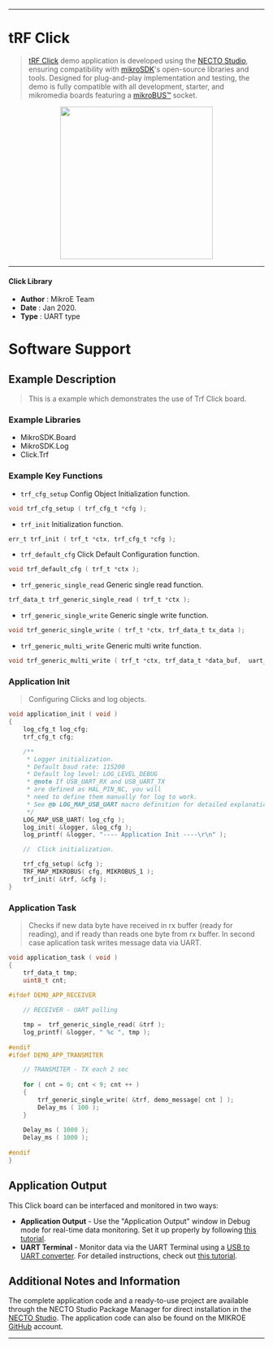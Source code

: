 
---
# tRF Click

> [tRF Click](https://www.mikroe.com/?pid_product=MIKROE-1535) demo application is developed using
the [NECTO Studio](https://www.mikroe.com/necto), ensuring compatibility with [mikroSDK](https://www.mikroe.com/mikrosdk)'s
open-source libraries and tools. Designed for plug-and-play implementation and testing, the demo is fully compatible with
all development, starter, and mikromedia boards featuring a [mikroBUS&trade;](https://www.mikroe.com/mikrobus) socket.

<p align="center">
  <img src="https://www.mikroe.com/?pid_product=MIKROE-1535&image=1" height=300px>
</p>

---

#### Click Library

- **Author**        : MikroE Team
- **Date**          : Jan 2020.
- **Type**          : UART type

# Software Support

## Example Description

> 
> This is a example which demonstrates the use of Trf Click board.
> 

### Example Libraries

- MikroSDK.Board
- MikroSDK.Log
- Click.Trf

### Example Key Functions

- `trf_cfg_setup` Config Object Initialization function. 
```c
void trf_cfg_setup ( trf_cfg_t *cfg );
``` 
 
- `trf_init` Initialization function. 
```c
err_t trf_init ( trf_t *ctx, trf_cfg_t *cfg );
```

- `trf_default_cfg` Click Default Configuration function. 
```c
void trf_default_cfg ( trf_t *ctx );
```

- `trf_generic_single_read` Generic single read function. 
```c
trf_data_t trf_generic_single_read ( trf_t *ctx );
```
 
- `trf_generic_single_write` Generic single write function. 
```c
void trf_generic_single_write ( trf_t *ctx, trf_data_t tx_data );
```

- `trf_generic_multi_write` Generic multi write function. 
```c
void trf_generic_multi_write ( trf_t *ctx, trf_data_t *data_buf,  uart_length_t len );
```

### Application Init

>
> Configuring Clicks and log objects.
> 

```c
void application_init ( void )
{
    log_cfg_t log_cfg;
    trf_cfg_t cfg;

    /** 
     * Logger initialization.
     * Default baud rate: 115200
     * Default log level: LOG_LEVEL_DEBUG
     * @note If USB_UART_RX and USB_UART_TX 
     * are defined as HAL_PIN_NC, you will 
     * need to define them manually for log to work. 
     * See @b LOG_MAP_USB_UART macro definition for detailed explanation.
     */
    LOG_MAP_USB_UART( log_cfg );
    log_init( &logger, &log_cfg );
    log_printf( &logger, "---- Application Init ----\r\n" );

    //  Click initialization.

    trf_cfg_setup( &cfg );
    TRF_MAP_MIKROBUS( cfg, MIKROBUS_1 );
    trf_init( &trf, &cfg );
}
```

### Application Task

>
> Checks if new data byte have received in rx buffer (ready for reading),
> and if ready than reads one byte from rx buffer. In second case aplication task writes
> message data via UART.
> 

```c
void application_task ( void )
{
    trf_data_t tmp;
    uint8_t cnt;
    
#ifdef DEMO_APP_RECEIVER

    // RECEIVER - UART polling

    tmp =  trf_generic_single_read( &trf );
    log_printf( &logger, " %c ", tmp );
    
#endif
#ifdef DEMO_APP_TRANSMITER

    // TRANSMITER - TX each 2 sec
       
    for ( cnt = 0; cnt < 9; cnt ++ )
    {
        trf_generic_single_write( &trf, demo_message[ cnt ] );
        Delay_ms ( 100 );
    }
       
    Delay_ms ( 1000 );
    Delay_ms ( 1000 );
    
#endif
}
```

## Application Output

This Click board can be interfaced and monitored in two ways:
- **Application Output** - Use the "Application Output" window in Debug mode for real-time data monitoring.
Set it up properly by following [this tutorial](https://www.youtube.com/watch?v=ta5yyk1Woy4).
- **UART Terminal** - Monitor data via the UART Terminal using
a [USB to UART converter](https://www.mikroe.com/click/interface/usb?interface*=uart,uart). For detailed instructions,
check out [this tutorial](https://help.mikroe.com/necto/v2/Getting%20Started/Tools/UARTTerminalTool).

## Additional Notes and Information

The complete application code and a ready-to-use project are available through the NECTO Studio Package Manager for 
direct installation in the [NECTO Studio](https://www.mikroe.com/necto). The application code can also be found on
the MIKROE [GitHub](https://github.com/MikroElektronika/mikrosdk_click_v2) account.

---
